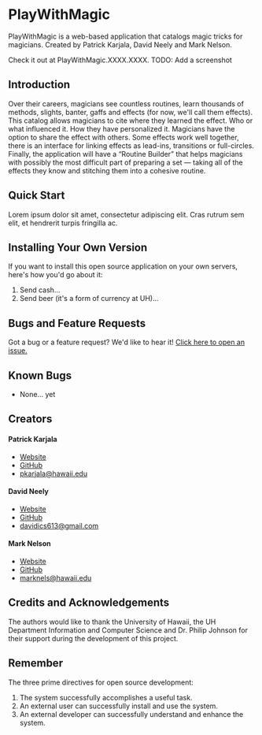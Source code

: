 PlayWithMagic
=============

PlayWithMagic is a web-based application that catalogs magic tricks for magicians.  Created by Patrick Karjala, David
Neely and Mark Nelson.

Check it out at PlayWithMagic.XXXX.XXXX.
TODO:  Add a screenshot

Introduction
------------
Over their careers, magicians see countless routines, learn thousands of methods, slights, banter, gaffs and
effects (for now, we'll call them effects).  This catalog allows magicians to cite where they 
learned the effect.  Who or what influenced it.  How they have personalized it.  Magicians 
have the option to share the effect with others.  Some effects work well together, there is
an interface for linking effects as lead-ins, transitions or full-circles.  Finally, the 
application will have a “Routine Builder” that helps magicians with possibly the most 
difficult part of preparing a set — taking all of the effects they know and stitching them 
into a cohesive routine.

Quick Start
-----------
Lorem ipsum dolor sit amet, consectetur adipiscing elit. Cras rutrum sem elit, et hendrerit turpis fringilla ac.

Installing Your Own Version
---------------------------
If you want to install this open source application on your own servers, here's how you'd go about it:

1. Send cash...
2. Send beer (it's a form of currency at UH)...

Bugs and Feature Requests
-------------------------
Got a bug or a feature request?  We'd like to hear it!  [Click here to open an issue.](https://github.com/pkarjala/PlayWithMagic/issues/new "New Issue")

Known Bugs
----------
 * None... yet

Creators
--------
#### Patrick Karjala
 * [Website](http://patrickakarjala.wordpress.com)
 * [GitHub](https://github.com/pkarjala/)
 * [pkarjala@hawaii.edu](mailto:pkarjala@hawaii.edu)

#### David Neely
 * [Website](http://davidneely.wordpress.com)
 * [GitHub](https://github.com/davidkneely)
 * [davidics613@gmail.com](mailto:davidics613@gmail.com)


#### Mark Nelson
 * [Website](http://mark.nelson.engineer)
 * [GitHub](https://github.com/marknelsonengineer)
 * [marknels@hawaii.edu](mailto:marknels@hawaii.edu)


Credits and Acknowledgements
-----------------------------
The authors would like to thank the University of Hawaii, the UH Department Information and Computer Science and Dr. Philip Johnson for their support during the development of this project.

Remember
--------
The three prime directives for open source development:

1. The system successfully accomplishes a useful task.
2. An external user can successfully install and use the system.
3. An external developer can successfully understand and enhance the system.


